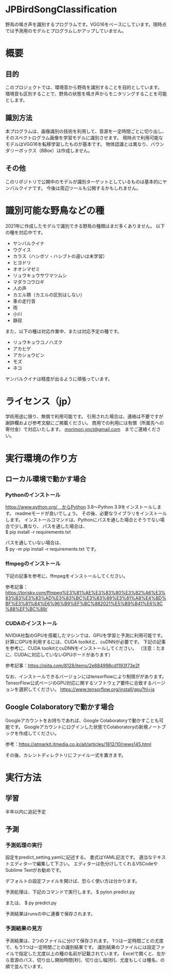 # JPBirdSongClassification
野鳥の鳴き声を識別するプログラムです。VGG16をベースにしています。現時点では予測用のモデルとプログラムしかアップしていません。

# 概要
## 目的
このプロジェクトでは、環境音から野鳥を識別することを目的としています。
環境音も区別することで、野鳥の状態を鳴き声からモニタリングすることを可能とします。

## 識別方法
本プログラムは、画像識別の技術を利用して、音源を一定時間ごとに切り出し、そのスペクトログラム画像を学習モデルに識別させます。
現時点で利用可能なモデルはVGG16を転移学習したものが基本です。
物体認識とは異なり、バウンダリーボックス（BBox）は作成しません。

## その他
このリポジトリで公開中のモデルが識別ターゲットとしているものは基本的にヤンバルクイナです。
今後は周辺ツールも公開するかもしれません。


# 識別可能な野鳥などの種
2021年に作成したモデルで識別できる野鳥の種類はまだ多くありません。
以下の種を対応中です。

- ヤンバルクイナ
- ウグイス
- カラス（ハシボソ・ハシブトの違いは未学習）
- ヒヨドリ
- オオシマゼミ
- リュウキュウサワマツムシ
- マダラコウロギ
- 人の声
- カエル類（カエルの区別はしない）
- 車の走行音
- 雨
- 小川
- 静寂

また、以下の種は対応作業中、または対応予定の種です。
- リュウキュウコノハズク
- アカヒゲ
- アカショウビン
- モズ
- ネコ

ヤンバルクイナは精度が出るように頑張っています。


# ライセンス（jp）
学術用途に限り、無償で利用可能です。
引用された場合は、連絡は不要ですが謝辞欄および参考文献にご掲載ください。
商用での利用には有償（所属先への寄付金）で対応いたします。
morimori.ynct@gmail.com　までご連絡ください。


# 実行環境の作り方
## ローカル環境で動かす場合
### Pythonのインストール
https://www.python.org/　からPython 3.8～Python 3.9をインストールします。
readmeモードが良いでしょう。
その後、必要なライブラリをインストールします。
インストールコマンドは、Pythonにパスを通した場合とそうでない場合で少し異なり、
パスを通した場合は、  
$ pip install -r requirements.txt

パスを通していない場合は、  
$ py -m pip install -r requirements.txt
です。


### ffmpegのインストール
下記の記事を参考に、ffmpegをインストールしてください。

参考記事：https://torisky.com/ffmpeg%E3%81%AE%E3%83%80%E3%82%A6%E3%83%B3%E3%83%AD%E3%83%BC%E3%83%89%E3%81%A8%E4%BD%BF%E3%81%84%E6%96%B9%EF%BC%882021%E5%B9%B41%E6%9C%88%EF%BC%89/

### CUDAのインストール
NVIDIA社製のGPUを搭載したマシンでは、GPUを学習と予測に利用可能です。
計算にGPUを利用するには、CUDA toolkitと、cuDNNが必要です。
下記の記事を参考に、CUDA toolkitとcuDNNをインストールしてください。
（注意：たまに、CUDAに対応していないGPUボードがあります）

参考記事：https://qiita.com/8128/items/2e884998cd1193f73e2f

なお、インストールできるバージョンにはtensorflowにより制限ががあります。
TensorFlow公式ページのGPU対応に関するソフトウェア要件に合致するバージョンを選択してください。
https://www.tensorflow.org/install/gpu?hl=ja


## Google Colaboratoryで動かす場合
Googleアカウントをお持ちであれば、Google Colaboratoryで動かすことも可能です。
Googleアカウントにログインした状態でColaboratoryの新規ノートブックを作成してください。

参考：https://atmarkit.itmedia.co.jp/ait/articles/1812/10/news145.html

その後、カレントディレクトリにファイル一式を置きます。



# 実行方法
## 学習
半年以内に追記予定

## 予測
### 予測処理の実行
設定をpredict_setting.yamlに記述する。
書式はYAML記法です。
適当なテキストエディタ―で編集して下さい。
エディターは色分けしてくれるVSCodeやSublime Textがお勧めです。

デフォルトの設定ファイルを開けば、恐らく使い方は分かります。

予測処理は、下記のコマンドで実行します。
$ pyton predict.py

または、
$ py predict.py

予測結果はrunsの中に連番で保存されます。


### 予測結果の見方
予測結果は、2つのファイルに分けて保存されます。
1つは一定時間ごとの尤度で、もう1つは一定時間ごとの識別結果です。
識別結果のファイルには設定ファイルで指定した尤度以上の種の名前が記載されています。
Excelで開くと、左から音源のパス、切り出し開始時間[秒]、切り出し幅[秒]、尤度もしくは種名、の順で並んでいます。
